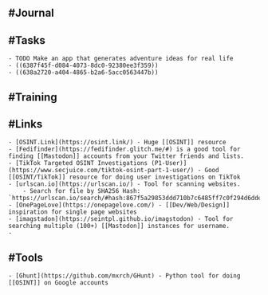 ## #Journal
## #Tasks
	- TODO Make an app that generates adventure ideas for real life
	- ((6387f45f-d084-4073-8dc0-92380ee3f359))
	- ((638a2720-a404-4865-b2a6-5acc0563447b))
## #Training
## #Links
	- [OSINT.Link](https://osint.link/) - Huge [[OSINT]] resource
	- [Fedifinder](https://fedifinder.glitch.me/#) is a good tool for finding [[Mastodon]] accounts from your Twitter friends and lists.
	- [TikTok Targeted OSINT Investigations (P1-User)](https://www.secjuice.com/tiktok-osint-part-1-user/) - Good [[OSINT/TikTok]] resource for doing user investigations on TikTok
	- [urlscan.io](https://urlscan.io/) - Tool for scanning websites.
		- Search for file by SHA256 Hash: `https://urlscan.io/search/#hash:867f5a29853ddd710b7c6485ff7c0f294d6dde33817c68e84535fb68572ffe8b%20AND%20NOT%20(page.domain:theepochtimes.com%20OR%20page.domain:epochtimes.com.ua%20OR%20page.domain:lists.youmaker.com)`
	- [OnePageLove](https://onepagelove.com/) - [[Dev/Web/Design]] inspiration for single page websites
	- [imagstadon](https://seintpl.github.io/imagstodon) - Tool for searching multiple (100+) [[Mastodon]] instances for username.
	-
## #Tools
	- [Ghunt](https://github.com/mxrch/GHunt) - Python tool for doing [[OSINT]] on Google accounts
